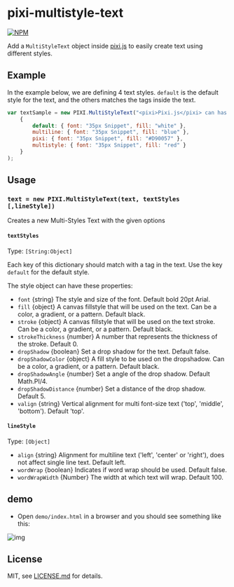# pixi-multistyle-text

[![NPM](https://nodei.co/npm/pixi-multistyle-text.png)](https://nodei.co/npm/pixi-multistyle-text/)

Add a `MultiStyleText` object inside [pixi.js](https://github.com/GoodBoyDigital/pixi.js) to easily create text using different styles.

## Example

In the example below, we are defining 4 text styles.
`default` is the default style for the text, and the others matches the tags inside the text.

```js
var textSample = new PIXI.MultiStyleText("<pixi>Pixi.js</pixi> can has <multiline>multiline</multiline>\nand <multistyle>multi-styles</multistyle> text!",
    {
        default: { font: "35px Snippet", fill: "white" },
        multiline: { font: "35px Snippet", fill: "blue" },
        pixi: { font: "35px Snippet", fill: "#D90057" },
        multistyle: { font: "35px Snippet", fill: "red" }
    }
);
```

## Usage

### `text = new PIXI.MultiStyleText(text, textStyles [,lineStyle])`

Creates a new Multi-Styles Text with the given options

#### `textStyles`
Type: `[String:Object]`

Each key of this dictionary should match with a tag in the text. Use the key `default` for the default style.

The style object can have these properties:

- `font` {string} The style and size of the font. Default bold 20pt Arial.
- `fill` {object} A canvas fillstyle that will be used on the text. Can be a color, a gradient, or a pattern. Default black.
- `stroke` {object} A canvas fillstyle that will be used on the text stroke. Can be a color, a gradient, or a pattern. Default black.
- `strokeThickness` {number} A number that represents the thickness of the stroke. Default 0.
- `dropShadow` {boolean} Set a drop shadow for the text. Default false.
- `dropShadowColor` {object} A fill style to be used on the dropshadow. Can be a color, a gradient, or a pattern. Default black.
- `dropShadowAngle` {number} Set a angle of the drop shadow. Default Math.PI/4.
- `dropShadowDistance` {number} Set a distance of the drop shadow. Default 5.
- `valign` {string} Vertical alignment for multi font-size text ('top', 'middle', 'bottom'). Default 'top'.

#### `lineStyle`
Type: `[Object]`

- `align` {string} Alignment for multiline text ('left', 'center' or 'right'), does not affect single line text. Default left.
- `wordWrap` {boolean} Indicates if word wrap should be used. Default false.
- `wordWrapWidth` {Number} The width at which text will wrap. Default 100.

## demo

- Open `demo/index.html` in a browser and you should see something like this:

![img](http://i.imgur.com/oDHeito.png)

## License

MIT, see [LICENSE.md](http://github.com/tleunen/pixi-multistyle-text/blob/master/LICENSE.md) for details.
